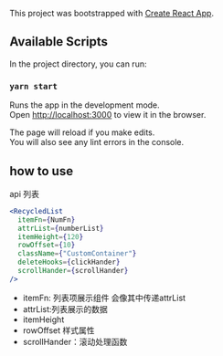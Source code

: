 This project was bootstrapped with [Create React App](https://github.com/facebook/create-react-app).

## Available Scripts

In the project directory, you can run:

### `yarn start`

Runs the app in the development mode.<br />
Open [http://localhost:3000](http://localhost:3000) to view it in the browser.

The page will reload if you make edits.<br />
You will also see any lint errors in the console.

## how to use

api 列表

```jsx
<RecycledList
  itemFn={NumFn}
  attrList={numberList}
  itemHeight={120}
  rowOffset={10}
  className={"CustomContainer"}
  deleteHooks={clickHander}
  scrollHander={scrollHander}
/>
```
- itemFn: 列表项展示组件 会像其中传递attrList
- attrList:列表展示的数据
- itemHeight 
- rowOffset 样式属性
- scrollHander：滚动处理函数